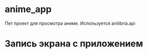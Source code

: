 # anime_app

Пет проект для просмотра аниме. Используется anilibria.api

# Запись экрана с приложением
